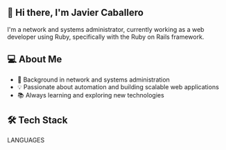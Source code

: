 ## 👋 Hi there, I'm Javier Caballero 

I'm a network and systems administrator, currently working as a web developer using Ruby, specifically with the Ruby on Rails framework.


## 💻 About Me

- 🔧 Background in network and systems administration
- 💡 Passionate about automation and building scalable web applications
- 📚 Always learning and exploring new technologies


## 🛠️ Tech Stack
LANGUAGES
<i class="devicon-ruby-plain-wordmark colored"></i>
          


<!--
**JavierCaballeroL/JavierCaballeroL** is a ✨ _special_ ✨ repository because its `README.md` (this file) appears on your GitHub profile.

Here are some ideas to get you started:

- 🔭 I’m currently working on ...
- 🌱 I’m currently learning ...
- 👯 I’m looking to collaborate on ...
- 🤔 I’m looking for help with ...
- 💬 Ask me about ...
- 📫 How to reach me: ...
- 😄 Pronouns: ...
- ⚡ Fun fact: ...
-->
